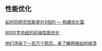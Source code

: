 ## 性能优化

[如何将网页性能提升5倍的 — 构建优化篇](https://mp.weixin.qq.com/s?__biz=MzI1ODk2Mjk0Nw==&mid=2247487357&idx=1&sn=b5fe62e80766f02431d7869515f77a06&chksm=ea016c11dd76e5079abebca887e5aa3444507068adf6ac97526b889887f10c1ed1daa02b9efa&scene=126&sessionid=1610198026&key=07b4f1eb0a7780761444ea95f8f07c0b28286bed065380efc96b272f5366188472f22076154389887fde1240147af72e67575d7fe7a7e2bd9e7de8a0aa9b667665a0209df104531ee41f03499d51a1de63d59f8bae2dca0ed0d3d3598410ca49259a711c1c3331c0dc436f97ffef1e5bacd7a4a2b18c9d66d4a0807c2910346e&ascene=1&uin=Mzc2MjkyMjk0MQ%3D%3D&devicetype=Windows+10+x64&version=6300002f&lang=zh_CN&exportkey=AzsItfXxt8uwWYbv4XJlxKw%3D&pass_ticket=uG0ITW7VbQre912sCs3w03oa5DNRIG3UHrL1%2FYIYsorCPizXQjGGAVEkkNHwDWci&wx_header=0)

[8000字总结的前端性能优化](https://mp.weixin.qq.com/s?__biz=Mzg5ODA5NTM1Mw==&mid=2247491435&idx=1&sn=63fece4e90184b67fd7b4df5e5fe46ff&chksm=c0669efdf71117eb2c32c805336daf56642fe5d2c2b47a688bdb3e8244450ef27527f2764d92&mpshare=1&scene=24&srcid=0104kRlGUQPKfsWRQqY1BwVp&sharer_sharetime=1609753161774&sharer_shareid=18af4598a510ab1911de864d55f65d3a&key=b32b778d3cd3c426ab9eac467a31a54add999e33c069773ba18c980c6a70fe246d90f80e3c7fb8b1000eb2ea4281f8bedc758b0cf78033784122d64403f3bb579ac7f907fdaa1dcca27f2eef480e803800c345ee9a5df21773bdb1c41243e247388c85c86082c214dd89abf647d588b17c71f476ddabf270a7f64ff1debe487b&ascene=14&uin=Mzc2MjkyMjk0MQ%3D%3D&devicetype=Windows+10+x64&version=6300002f&lang=zh_CN&exportkey=A%2B9CyHTXZosx49ddTUpIzXg%3D&pass_ticket=uG0ITW7VbQre912sCs3w03oa5DNRIG3UHrL1%2FYIYsorCPizXQjGGAVEkkNHwDWci&wx_header=0)

[他们渲染了一百万个网页，来了解网络如何崩溃](https://mp.weixin.qq.com/s?__biz=MzUyNDYxNDAyMg==&mid=2247487594&idx=2&sn=004b14f7b201a032a905272d11aedf53&chksm=fa2bf083cd5c7995191bed6b784bf2140919f8f6ad8dd8a76ae842874e73f3f453b90d529b52&mpshare=1&scene=24&srcid=0105T6lVZAV3PaerSN3AkmaM&sharer_sharetime=1609838198318&sharer_shareid=18af4598a510ab1911de864d55f65d3a&key=fac416e293c6ddd1830cd43ed4064fcd1f4985ad61592884757d8387b91eb445affda75f611c2c301f02fe8d5cdb5f19e8bc83b1bf43f91a11153f4d78e639c92081b4c0142702978c20451b2a02ab5de1fbdf9a3bdc7a6c6bf9654f1f3353f091afa6f0577e732fd81ee7c4326ac2cd1152eb96ba9b80aebfad2b5cd44ad891&ascene=14&uin=Mzc2MjkyMjk0MQ%3D%3D&devicetype=Windows+10+x64&version=6300002f&lang=zh_CN&exportkey=Axfp4ZgmdvFzlAP79vLmBKA%3D&pass_ticket=uG0ITW7VbQre912sCs3w03oa5DNRIG3UHrL1%2FYIYsorCPizXQjGGAVEkkNHwDWci&wx_header=0)